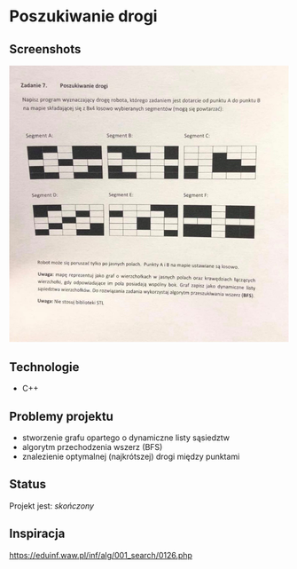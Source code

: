 # Poszukiwanie drogi
> 

## Screenshots
![Example screenshot](./tresc_zadania.jpg)

## Technologie
* C++

## Problemy projektu
* stworzenie grafu opartego o dynamiczne listy sąsiedztw 
* algorytm przechodzenia wszerz (BFS)
* znalezienie optymalnej (najkrótszej) drogi między punktami


## Status
Projekt jest: _skończony_

## Inspiracja
https://eduinf.waw.pl/inf/alg/001_search/0126.php

